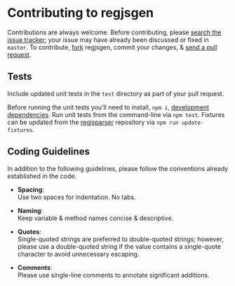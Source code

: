 # Contributing to regjsgen

Contributions are always welcome. Before contributing, please [search the issue tracker](https://github.com/demoneaux/regjsgen/issues);
your issue may have already been discussed or fixed in `master`. To contribute, [fork](https://help.github.com/articles/fork-a-repo/) regjsgen, commit your changes, & [send a pull request](https://help.github.com/articles/using-pull-requests/).

## Tests

Include updated unit tests in the `test` directory as part of your pull request.

Before running the unit tests you’ll need to install, `npm i`, [development dependencies](https://docs.npmjs.com/files/package.json#devdependencies).
Run unit tests from the command-line via `npm test`.
Fixtures can be updated from the [regjsparser](https://github.com/jviereck/regjsparser) repository via `npm run update-fixtures`.

## Coding Guidelines

In addition to the following guidelines, please follow the conventions already established in the code.

- **Spacing**:<br>
  Use two spaces for indentation. No tabs.

- **Naming**:<br>
  Keep variable & method names concise & descriptive.

- **Quotes**:<br>
  Single-quoted strings are preferred to double-quoted strings; however, please use a double-quoted string if the value contains a single-quote character to avoid unnecessary escaping.

- **Comments**:<br>
  Please use single-line comments to annotate significant additions.
